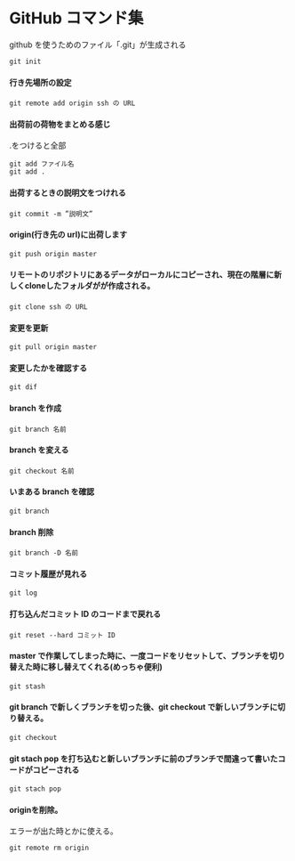 # GitHub コマンド集

github を使うためのファイル「.git」が生成される

```
git init
```

#### 行き先場所の設定

```
git remote add origin ssh の URL
```

#### 出荷前の荷物をまとめる感じ

.をつけると全部

```
git add ファイル名
git add .
```

#### 出荷するときの説明文をつけれる

```
git commit -m ”説明文”
```

#### origin(行き先の url)に出荷します

```
git push origin master
```

#### リモートのリポジトリにあるデータがローカルにコピーされ、現在の階層に新しくcloneしたフォルダがが作成される。

```
git clone ssh の URL
```

#### 変更を更新

```
git pull origin master
```

#### 変更したかを確認する

```
git dif
```

#### branch を作成

```
git branch 名前
```

#### branch を変える

```
git checkout 名前
```

#### いまある branch を確認

```
git branch
```

#### branch 削除

```
git branch -D 名前
```

#### コミット履歴が見れる

```
git log
```

#### 打ち込んだコミット ID のコードまで戻れる

```
git reset --hard コミット ID
```

#### master で作業してしまった時に、一度コードをリセットして、ブランチを切り替えた時に移し替えてくれる(めっちゃ便利)

```
git stash
```

#### git branch で新しくブランチを切った後、git checkout で新しいブランチに切り替える。

```
git checkout
```

#### git stach pop を打ち込むと新しいブランチに前のブランチで間違って書いたコードがコピーされる

```
git stach pop
```

#### originを削除。  
エラーが出た時とかに使える。
```
git remote rm origin
```